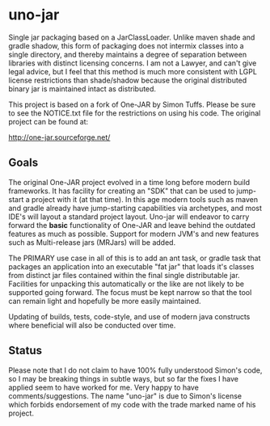# uno-jar

Single jar packaging based on a JarClassLoader. Unlike maven shade and gradle shadow, this form of packaging
does not intermix classes into a single directory, and thereby maintains a degree of separation between
libraries with distinct licensing concerns. I am not a Lawyer, and can't give legal advice, but I feel that
this method is much more consistent with LGPL license restrictions than shade/shadow because the original
distributed binary jar is maintained intact as distributed.

This project is based on a fork of One-JAR by Simon Tuffs. Please be sure to see the NOTICE.txt file
for the restrictions on using his code. The original project can be found at:

http://one-jar.sourceforge.net/

## Goals

The original One-JAR project evolved in a time long before modern build frameworks. It has facility for
creating an "SDK" that can be used to jump-start a project with it (at that time). In this age modern
tools such as maven and gradle already have jump-starting capabilities via archetypes, and most IDE's 
will layout a standard project layout. Uno-jar will endeavor to carry forward the **basic** functionality
of One-JAR and leave behind the outdated features as much as possible. Support for modern JVM's and new features such as 
Multi-release jars (MRJars) will be added. 

The PRIMARY use case in all of this is to add an ant task, or gradle task that packages an application
into an executable "fat jar" that loads it's classes from distinct jar files contained within the final
single distributable jar. Facilities for unpacking this automatically or the like are not likely to be 
supported going forward. The focus must be kept narrow so that the tool can remain light and hopefully 
be more easily maintained. 

Updating of builds, tests, code-style, and use of modern java constructs where beneficial will also be 
conducted over time.

## Status

Please note that I do not claim to have 100% fully understood Simon's code, so I may be breaking things 
in subtle ways, but so far the fixes I have applied seem to have worked for me. Very happy to have 
comments/suggestions. The name "uno-jar" is due to Simon's license which forbids endorsement of my code 
with the trade marked name of his project. 
